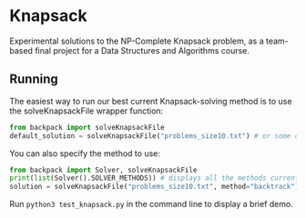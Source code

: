 # Knapsack

Experimental solutions to the NP-Complete Knapsack problem, as a team-based final project for a Data Structures and Algorithms course.

## Running

The easiest way to run our best current Knapsack-solving method is to use the solveKnapsackFile wrapper function:
```python
from backpack import solveKnapsackFile
default_solution = solveKnapsackFile("problems_size10.txt") # or some other filename
```

You can also specify the method to use:
```python
from backpack import Solver, solveKnapsackFile
print(list(Solver().SOLVER_METHODS)) # displays all the methods currently implemented
solution = solveKnapsackFile("problems_size10.txt", method="backtrack")
```

Run `python3 test_knapsack.py` in the command line to display a brief demo.

